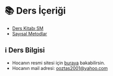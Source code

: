 # 📚 Ders İçeriği

<!--Index-->

- [Ders Kitabı SM](Ders%20Kitab%C4%B1%20SM.pdf)
- [Sayısal Metodlar](Say%C4%B1sal%20Metodlar.pdf)

<!--Index-->

## ℹ️ Ders Bilgisi

- Hocanın resmi sitesi için [buraya][OguzhanOztas] bakabilirsin.
- Hocanın mail adresi: [ooztas2001@yahoo.com][Oguzhan Hoca - Mail]

<!-- Dinamik Bağlantılar -->

[OguzhanOztas]: http://oguzhanoztas.com/index.htm
[Oguzhan Hoca - Mail]: mailto::ooztas2001@yahoo.com
